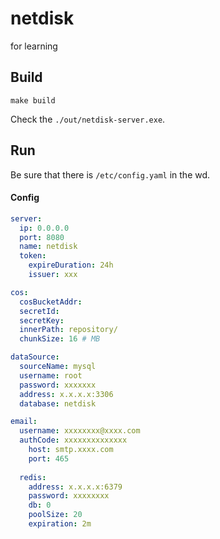 # netdisk
for learning


## Build 
```shell
make build
```
Check the `./out/netdisk-server.exe`.

## Run
Be sure that there is `/etc/config.yaml` in the wd.

#### Config
```yaml
server:
  ip: 0.0.0.0
  port: 8080
  name: netdisk
  token:
    expireDuration: 24h
    issuer: xxx

cos:
  cosBucketAddr: 
  secretId: 
  secretKey:
  innerPath: repository/
  chunkSize: 16 # MB 

dataSource:
  sourceName: mysql
  username: root
  password: xxxxxxx
  address: x.x.x.x:3306
  database: netdisk

email:
  username: xxxxxxxx@xxxx.com
  authCode: xxxxxxxxxxxxxx
    host: smtp.xxxx.com
    port: 465
  
  redis:
    address: x.x.x.x:6379
    password: xxxxxxxx
    db: 0
    poolSize: 20
    expiration: 2m
```



